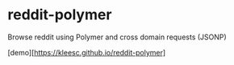 # reddit-polymer
Browse reddit using Polymer and cross domain requests (JSONP)

[demo][https://kleesc.github.io/reddit-polymer]
